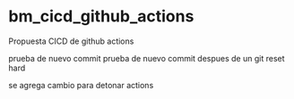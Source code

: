 # bm_cicd_github_actions
Propuesta CICD de github actions

prueba de nuevo commit
prueba de nuevo commit despues de un git reset hard

se agrega cambio para detonar actions
